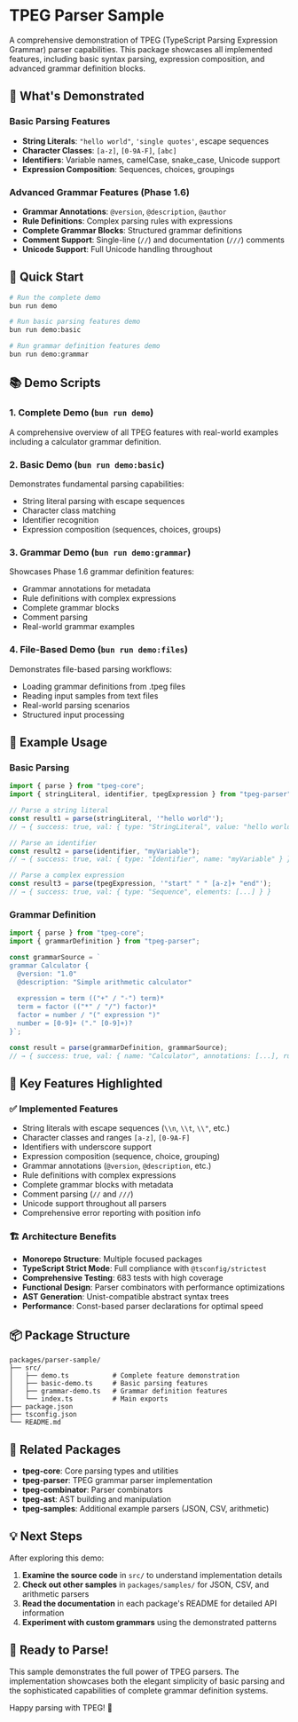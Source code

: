 # TPEG Parser Sample

A comprehensive demonstration of TPEG (TypeScript Parsing Expression Grammar) parser capabilities. This package showcases all implemented features, including basic syntax parsing, expression composition, and advanced grammar definition blocks.

## 🎯 What's Demonstrated

### Basic Parsing Features
- **String Literals**: `"hello world"`, `'single quotes'`, escape sequences
- **Character Classes**: `[a-z]`, `[0-9A-F]`, `[abc]`
- **Identifiers**: Variable names, camelCase, snake_case, Unicode support
- **Expression Composition**: Sequences, choices, groupings

### Advanced Grammar Features (Phase 1.6)
- **Grammar Annotations**: `@version`, `@description`, `@author`
- **Rule Definitions**: Complex parsing rules with expressions
- **Complete Grammar Blocks**: Structured grammar definitions
- **Comment Support**: Single-line (`//`) and documentation (`///`) comments
- **Unicode Support**: Full Unicode handling throughout

## 🚀 Quick Start

```bash
# Run the complete demo
bun run demo

# Run basic parsing features demo
bun run demo:basic

# Run grammar definition features demo
bun run demo:grammar
```

## 📚 Demo Scripts

### 1. Complete Demo (`bun run demo`)
A comprehensive overview of all TPEG features with real-world examples including a calculator grammar definition.

### 2. Basic Demo (`bun run demo:basic`)
Demonstrates fundamental parsing capabilities:
- String literal parsing with escape sequences
- Character class matching
- Identifier recognition
- Expression composition (sequences, choices, groups)

### 3. Grammar Demo (`bun run demo:grammar`)
Showcases Phase 1.6 grammar definition features:
- Grammar annotations for metadata
- Rule definitions with complex expressions
- Complete grammar blocks
- Comment parsing
- Real-world grammar examples

### 4. File-Based Demo (`bun run demo:files`)
Demonstrates file-based parsing workflows:
- Loading grammar definitions from .tpeg files
- Reading input samples from text files
- Real-world parsing scenarios
- Structured input processing

## 🔧 Example Usage

### Basic Parsing

```typescript
import { parse } from "tpeg-core";
import { stringLiteral, identifier, tpegExpression } from "tpeg-parser";

// Parse a string literal
const result1 = parse(stringLiteral, '"hello world"');
// → { success: true, val: { type: "StringLiteral", value: "hello world" } }

// Parse an identifier
const result2 = parse(identifier, "myVariable");
// → { success: true, val: { type: "Identifier", name: "myVariable" } }

// Parse a complex expression
const result3 = parse(tpegExpression, '"start" " " [a-z]+ "end"');
// → { success: true, val: { type: "Sequence", elements: [...] } }
```

### Grammar Definition

```typescript
import { parse } from "tpeg-core";
import { grammarDefinition } from "tpeg-parser";

const grammarSource = `
grammar Calculator {
  @version: "1.0"
  @description: "Simple arithmetic calculator"
  
  expression = term (("+" / "-") term)*
  term = factor (("*" / "/") factor)*
  factor = number / "(" expression ")"
  number = [0-9]+ ("." [0-9]+)?
}`;

const result = parse(grammarDefinition, grammarSource);
// → { success: true, val: { name: "Calculator", annotations: [...], rules: [...] } }
```

## 🌟 Key Features Highlighted

### ✅ Implemented Features
- String literals with escape sequences (`\\n`, `\\t`, `\\"`, etc.)
- Character classes and ranges `[a-z]`, `[0-9A-F]`
- Identifiers with underscore support
- Expression composition (sequence, choice, grouping)
- Grammar annotations (`@version`, `@description`, etc.)
- Rule definitions with complex expressions
- Complete grammar blocks with metadata
- Comment parsing (`//` and `///`)
- Unicode support throughout all parsers
- Comprehensive error reporting with position info

### 🏗️ Architecture Benefits
- **Monorepo Structure**: Multiple focused packages
- **TypeScript Strict Mode**: Full compliance with `@tsconfig/strictest`
- **Comprehensive Testing**: 683 tests with high coverage
- **Functional Design**: Parser combinators with performance optimizations
- **AST Generation**: Unist-compatible abstract syntax trees
- **Performance**: Const-based parser declarations for optimal speed

## 📦 Package Structure

```text
packages/parser-sample/
├── src/
│   ├── demo.ts           # Complete feature demonstration
│   ├── basic-demo.ts     # Basic parsing features
│   ├── grammar-demo.ts   # Grammar definition features
│   └── index.ts          # Main exports
├── package.json
├── tsconfig.json
└── README.md
```

## 🔗 Related Packages

- **tpeg-core**: Core parsing types and utilities
- **tpeg-parser**: TPEG grammar parser implementation
- **tpeg-combinator**: Parser combinators
- **tpeg-ast**: AST building and manipulation
- **tpeg-samples**: Additional example parsers (JSON, CSV, arithmetic)

## 💡 Next Steps

After exploring this demo:

1. **Examine the source code** in `src/` to understand implementation details
2. **Check out other samples** in `packages/samples/` for JSON, CSV, and arithmetic parsers
3. **Read the documentation** in each package's README for detailed API information
4. **Experiment with custom grammars** using the demonstrated patterns

## 🎉 Ready to Parse!

This sample demonstrates the full power of TPEG parsers. The implementation showcases both the elegant simplicity of basic parsing and the sophisticated capabilities of complete grammar definition systems.

Happy parsing with TPEG! 🚀